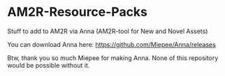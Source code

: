 # AM2R-Resource-Packs
Stuff to add to AM2R via Anna (AM2R-tool for New and Novel Assets)

You can download Anna here: https://github.com/Miepee/Anna/releases

Btw, thank you so much Miepee for making Anna. None of this repository would be possible without it.

